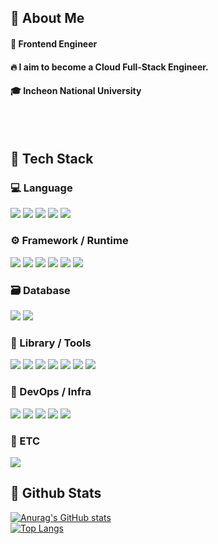 

<div>
  <!--Body-->
  
  ## 👀 About Me
  #### :raising_hand: Frontend Engineer<br/>
  #### :fire: I aim to become a Cloud Full-Stack Engineer.<br/>
  #### :mortar_board: Incheon National University
  <br/>
  <br/>
  
  ## 🧱 Tech Stack
### 💻 Language 
<!-- HTML5 -->
<img src="https://img.shields.io/badge/HTML5-E34F26?style=flat-square&logo=HTML5&logoColor=white"/>
<!-- CSS3 -->
<img src="https://img.shields.io/badge/CSS3-1572B6?style=flat-square&logo=CSS3&logoColor=white"/>
<!-- JavaScript -->
<img src="https://img.shields.io/badge/JavaScript-F7DF1E?style=flat-square&logo=JavaScript&logoColor=white"/>
<!-- TypeScript -->
<img src="https://img.shields.io/badge/TypeScript-3178C6?style=flat-square&logo=TypeScript&logoColor=white"/>
<!-- Python -->
<img src="https://img.shields.io/badge/Python-3776AB?style=flat-square&logo=Python&logoColor=white"/>

### ⚙️ Framework / Runtime
<!-- React -->
<img src="https://img.shields.io/badge/React-61DAFB?style=flat-square&logo=React&logoColor=white"/>
<!-- React Native -->
<img src="https://img.shields.io/badge/React Native-61DAFB?style=flat-square&logo=React&logoColor=white"/>
<!-- Expo -->
<img src="https://img.shields.io/badge/Expo-000020?style=flat-square&logo=Expo&logoColor=white"/>
<!-- Flutter -->
<img src="https://img.shields.io/badge/Flutter-02569B?style=flat-square&logo=Flutter&logoColor=white"/>
<!-- Unity -->
<img src="https://img.shields.io/badge/Unity-000000?style=flat-square&logo=Unity&logoColor=white"/>
<!-- Node.js -->
<img src="https://img.shields.io/badge/Node.js-339933?style=flat-square&logo=Node.js&logoColor=white"/>

### 🗃️ Database
<!-- MongoDB -->
<img src="https://img.shields.io/badge/MongoDB-47A248?style=flat-square&logo=MongoDB&logoColor=white"/>
<!-- MongoDB Atlas -->
<img src="https://img.shields.io/badge/MongoDB Atlas-47A248?style=flat-square&logo=MongoDB&logoColor=white"/>

### 🧰 Library / Tools
<!-- Selenium -->
<img src="https://img.shields.io/badge/Selenium-43B02A?style=flat-square&logo=Selenium&logoColor=white"/>
<!-- Chart.js -->
<img src="https://img.shields.io/badge/Chart.js-FF6384?style=flat-square&logo=Chart.js&logoColor=white"/>
<!-- MUI -->
<img src="https://img.shields.io/badge/MUI-007FFF?style=flat-square&logo=mui&logoColor=white"/>
<!-- styled-components -->
<img src="https://img.shields.io/badge/styled--components-DB7093?style=flat-square&logo=styled-components&logoColor=white"/>
<!-- sentry -->
<img src="https://img.shields.io/badge/Sentry-362D59?style=flat-square&logo=Sentry&logoColor=white"/>
<!-- Redux -->
<img src="https://img.shields.io/badge/Redux-764ABC?style=flat-square&logo=Redux&logoColor=white"/>
<!-- SonarQube -->
<img src="https://img.shields.io/badge/SonarQube-4E9BCD?style=flat-square&logo=SonarQube&logoColor=white"/>


### 🚀 DevOps / Infra
<!-- Docker -->
<img src="https://img.shields.io/badge/Docker-2496ED?style=flat-square&logo=Docker&logoColor=white"/>
<!-- Docker Compose -->
<img src="https://img.shields.io/badge/Docker Compose-2496ED?style=flat-square&logo=Docker&logoColor=white"/>
<!-- GitHub Actions -->
<img src="https://img.shields.io/badge/GitHub Actions-2088FF?style=flat-square&logo=GitHub-Actions&logoColor=white"/>
<!-- Nginx -->
<img src="https://img.shields.io/badge/Nginx-009639?style=flat-square&logo=nginx&logoColor=white"/>
<!-- Amazon EC2 -->
<img src="https://img.shields.io/badge/Amazon EC2-FF9900?style=flat-square&logo=Amazon-AWS&logoColor=white"/>

### 🧩 ETC
<!-- GitHub Pages -->
<img src="https://img.shields.io/badge/GitHub Pages-222222?style=flat-square&logo=GitHub-Pages&logoColor=white"/>

## 🤔 Github Stats
  [![Anurag's GitHub stats](https://github-readme-stats.vercel.app/api?username=kgs9843)](https://github.com/anuraghazra/github-readme-stats)
  <br/>
  [![Top Langs](https://github-readme-stats.vercel.app/api/top-langs/?username=kgs9843)](https://github.com/anuraghazra/github-readme-stats)
  
</div>

<!--
**kgs9843** is a ✨ _special_ ✨ repository because its `README.md` (this file) appears on your GitHub profile.

Here are some ideas to get you started:
- Hi there 👋
- 🔭 I’m currently working on ...
- 🌱 I’m currently learning ...
- 👯 I’m looking to collaborate on ...
- 🤔 I’m looking for help with ...
- 💬 Ask me about ...
- 📫 How to reach me: ...
- 😄 Pronouns: ...
- ⚡ Fun fact: ...
-->
